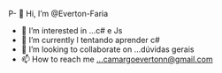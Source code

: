 P- 👋 Hi, I’m @Everton-Faria
- 👀 I’m interested in ...c# e  Js
- 🌱 I’m currently l tentando aprender c#
- 💞️ I’m looking to collaborate on ...dúvidas gerais
- 📫 How to reach me ...camargoevertonn@gmail.com

<!---
Everton-Faria/Everton-Faria is a ✨ special ✨ repository because its `README.md` (this file) appears on your GitHub profile.
You can click the Preview link to take a look at your changes.
--->
